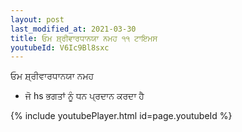 ```yaml
---
layout: post
last_modified_at: 2021-03-30
title: ਓਮ ਸ਼੍ਰੀਵਾਰਧਾਨਯਾ ਨਮਹ ੧੧ ਟਾਇਮਸ
youtubeId: V6Ic9Bl8sxc
---
```

 
 
 ਓਮ ਸ਼੍ਰੀਵਾਰਧਾਨਯਾ ਨਮਹ  
 
 -  ਜੋ hs ਭਗਤਾਂ ਨੂੰ ਧਨ ਪ੍ਰਦਾਨ ਕਰਦਾ ਹੈ 
 
  
 
  
 
 
 
 
 
 


{% include youtubePlayer.html id=page.youtubeId %}
 
 
